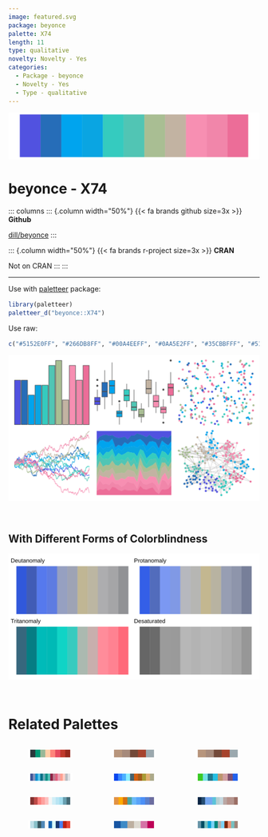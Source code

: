 ```yaml
---
image: featured.svg
package: beyonce
palette: X74
length: 11
type: qualitative
novelty: Novelty - Yes
categories:
  - Package - beyonce
  - Novelty - Yes
  - Type - qualitative
---
```


![](featured.svg)

# beyonce - X74 

::: columns
::: {.column width="50%"}
{{< fa brands github size=3x >}}
**Github**

[dill/beyonce](https://github.com/dill/beyonce)
:::

::: {.column width="50%"}
{{< fa brands r-project size=3x >}}
**CRAN**

Not on CRAN
:::
:::

<hr> 

Use with [paletteer](https://emilhvitfeldt.github.io/paletteer/) package:

```r
library(paletteer)
paletteer_d("beyonce::X74")
```

Use raw:

```r
c("#5152E0FF", "#266DB8FF", "#00A4EEFF", "#0AA5E2FF", "#35CBBFFF", "#51C5B4FF", "#A9BE93FF", "#C2B3A2FF", "#F78FB2FF", "#F186AAFF", "#EC6D98FF")
``` 

![](examples.png) 

  <br>
  
  ## With Different Forms of Colorblindness
  
  ![](colorblind.svg) 

<br>

# Related Palettes

<div class="list" style="display: grid; grid-template-columns: auto auto auto;"> <figure class="figure">
<a href="../../awtools/a_palette/"> <img src="../../awtools/a_palette/featured.svg" style="width: 100%;" class="figure-img"></a>
</figure> <figure class="figure">
<a href="../../ButterflyColors/hamadryas_feronia/"> <img src="../../ButterflyColors/hamadryas_feronia/featured.svg" style="width: 100%;" class="figure-img"></a>
</figure> <figure class="figure">
<a href="../../ButterflyColors/hamadryas_feronia/"> <img src="../../ButterflyColors/hamadryas_feronia/featured.svg" style="width: 100%;" class="figure-img"></a>
</figure> <figure class="figure">
<a href="../../unikn/pal_unikn_pair/"> <img src="../../unikn/pal_unikn_pair/featured.svg" style="width: 100%;" class="figure-img"></a>
</figure> <figure class="figure">
<a href="../../trekcolors/lcars_nemesis/"> <img src="../../trekcolors/lcars_nemesis/featured.svg" style="width: 100%;" class="figure-img"></a>
</figure> <figure class="figure">
<a href="../../trekcolors/lcars_29c/"> <img src="../../trekcolors/lcars_29c/featured.svg" style="width: 100%;" class="figure-img"></a>
</figure> <figure class="figure">
<a href="../../Redmonder/dPBIRdBu/"> <img src="../../Redmonder/dPBIRdBu/featured.svg" style="width: 100%;" class="figure-img"></a>
</figure> <figure class="figure">
<a href="../../calecopal/figmtn/"> <img src="../../calecopal/figmtn/featured.svg" style="width: 100%;" class="figure-img"></a>
</figure> <figure class="figure">
<a href="../../beyonce/X63/"> <img src="../../beyonce/X63/featured.svg" style="width: 100%;" class="figure-img"></a>
</figure> <figure class="figure">
<a href="../../palettetown/nidoranf/"> <img src="../../palettetown/nidoranf/featured.svg" style="width: 100%;" class="figure-img"></a>
</figure> <figure class="figure">
<a href="../../beyonce/X49/"> <img src="../../beyonce/X49/featured.svg" style="width: 100%;" class="figure-img"></a>
</figure> <figure class="figure">
<a href="../../ggthemes/hc_fg/"> <img src="../../ggthemes/hc_fg/featured.svg" style="width: 100%;" class="figure-img"></a>
</figure> 
</div>
